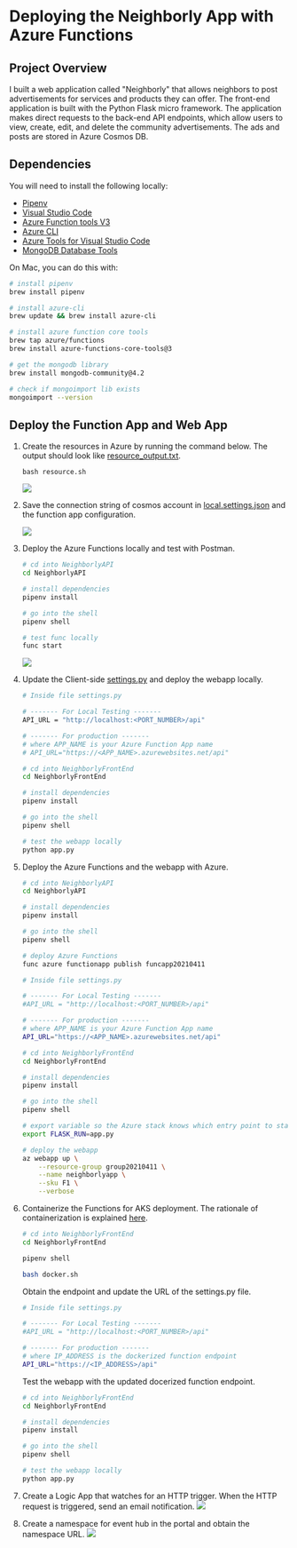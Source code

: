 # Deploying the Neighborly App with Azure Functions

## Project Overview

I built a web application called "Neighborly" that allows neighbors to post advertisements for services and products they can offer. The front-end application is built with the Python Flask micro framework. The application makes direct requests to the back-end API endpoints, which allow users to view, create, edit, and delete the community advertisements. The ads and posts are stored in Azure Cosmos DB. 

## Dependencies

You will need to install the following locally:

- [Pipenv](https://pypi.org/project/pipenv/)
- [Visual Studio Code](https://code.visualstudio.com/download)
- [Azure Function tools V3](https://docs.microsoft.com/en-us/azure/azure-functions/functions-run-local?tabs=windows%2Ccsharp%2Cbash#install-the-azure-functions-core-tools)
- [Azure CLI](https://docs.microsoft.com/en-us/cli/azure/install-azure-cli?view=azure-cli-latest)
- [Azure Tools for Visual Studio Code](https://marketplace.visualstudio.com/items?itemName=ms-vscode.vscode-node-azure-pack)
- [MongoDB Database Tools](https://www.mongodb.com/try/download/database-tools)

On Mac, you can do this with:

```bash
# install pipenv
brew install pipenv

# install azure-cli
brew update && brew install azure-cli

# install azure function core tools 
brew tap azure/functions
brew install azure-functions-core-tools@3

# get the mongodb library
brew install mongodb-community@4.2

# check if mongoimport lib exists
mongoimport --version
```

## Deploy the Function App and Web App

1. Create the resources in Azure by running the command below. The output should look like [resource_output.txt](https://github.com/iDataist/Deploying-the-Neighborly-App-with-Azure-Functions/blob/main/Output/resource_output.txt). 
    ```
    bash resource.sh
    ```
    ![](output/resource-group.png)

2. Save the connection string of cosmos account in [local.settings.json](https://github.com/iDataist/Deploying-the-Neighborly-App-with-Azure-Functions/blob/main/NeighborlyAPI/local.settings.json) and the function app configuration.

    ![](output/funcapp-configuration.png)

3. Deploy the Azure Functions locally and test with Postman. 

    ```bash
    # cd into NeighborlyAPI
    cd NeighborlyAPI

    # install dependencies
    pipenv install

    # go into the shell
    pipenv shell

    # test func locally
    func start
    ```

    ![](output/funcapp-local-test.png)

4. Update the Client-side [settings.py](https://github.com/iDataist/Deploying-the-Neighborly-App-with-Azure-Functions/blob/main/NeighborlyFrontEnd/settings.py) and deploy the webapp locally.
    ```bash
    # Inside file settings.py

    # ------- For Local Testing -------
    API_URL = "http://localhost:<PORT_NUMBER>/api"

    # ------- For production -------
    # where APP_NAME is your Azure Function App name 
    # API_URL="https://<APP_NAME>.azurewebsites.net/api"
    ```
    ```bash
    # cd into NeighborlyFrontEnd
    cd NeighborlyFrontEnd

    # install dependencies
    pipenv install

    # go into the shell
    pipenv shell

    # test the webapp locally
    python app.py   
    ```

5. Deploy the Azure Functions and the webapp with Azure.
    ```bash
    # cd into NeighborlyAPI
    cd NeighborlyAPI

    # install dependencies
    pipenv install

    # go into the shell
    pipenv shell

    # deploy Azure Functions
    func azure functionapp publish funcapp20210411
    ```
    ```bash
    # Inside file settings.py

    # ------- For Local Testing -------
    #API_URL = "http://localhost:<PORT_NUMBER>/api"

    # ------- For production -------
    # where APP_NAME is your Azure Function App name 
    API_URL="https://<APP_NAME>.azurewebsites.net/api"
    ```
    ```bash
    # cd into NeighborlyFrontEnd
    cd NeighborlyFrontEnd

    # install dependencies
    pipenv install

    # go into the shell
    pipenv shell

    # export variable so the Azure stack knows which entry point to start your Flask app.  If your application file is named `application.py` or `something_else.py`, then you can replace that here.    
    export FLASK_RUN=app.py

    # deploy the webapp 
    az webapp up \
        --resource-group group20210411 \
        --name neighborlyapp \
        --sku F1 \
        --verbose
    ```
6. Containerize the Functions for AKS deployment. The rationale of containerization is explained [here](https://medium.com/@gcufaro/using-docker-with-azure-functions-9e975fd58c1c).
    ```bash
    # cd into NeighborlyFrontEnd
    cd NeighborlyFrontEnd

    pipenv shell
    
    bash docker.sh
    ```
    Obtain the endpoint and update the URL of the settings.py file.
    ```bash
    # Inside file settings.py

    # ------- For Local Testing -------
    #API_URL = "http://localhost:<PORT_NUMBER>/api"

    # ------- For production -------
    # where IP_ADDRESS is the dockerized function endpoint 
    API_URL="https://<IP_ADDRESS>/api"
    ```   
    Test the webapp with the updated docerized function endpoint.
     ```bash
    # cd into NeighborlyFrontEnd
    cd NeighborlyFrontEnd

    # install dependencies
    pipenv install

    # go into the shell
    pipenv shell

    # test the webapp locally
    python app.py   
    ```
7. Create a Logic App that watches for an HTTP trigger. When the HTTP request is triggered, send an email notification.
![](Output/logic-app.png)
8. Create a namespace for event hub in the portal and obtain the namespace URL.
![](Output/event-hub.png)